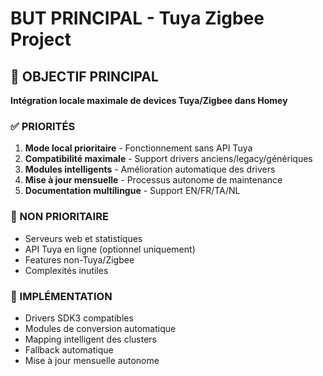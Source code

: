 # BUT PRINCIPAL - Tuya Zigbee Project

## 🎯 OBJECTIF PRINCIPAL
**Intégration locale maximale de devices Tuya/Zigbee dans Homey**

### ✅ PRIORITÉS
1. **Mode local prioritaire** - Fonctionnement sans API Tuya
2. **Compatibilité maximale** - Support drivers anciens/legacy/génériques
3. **Modules intelligents** - Amélioration automatique des drivers
4. **Mise à jour mensuelle** - Processus autonome de maintenance
5. **Documentation multilingue** - Support EN/FR/TA/NL

### 🚫 NON PRIORITAIRE
- Serveurs web et statistiques
- API Tuya en ligne (optionnel uniquement)
- Features non-Tuya/Zigbee
- Complexités inutiles

### 🔧 IMPLÉMENTATION
- Drivers SDK3 compatibles
- Modules de conversion automatique
- Mapping intelligent des clusters
- Fallback automatique
- Mise à jour mensuelle autonome

